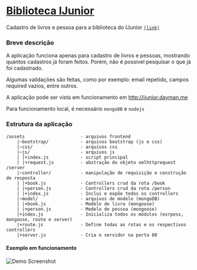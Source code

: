 # [Biblioteca IJunior](http://ijunior.dayman.me)
Cadastro de livros e pessoa para a biblioteca do IJunior [`(link)`](http://ijunior.dayman.me)

### Breve descrição
A aplicação funciona apenas para cadastro de livros e pessoas, mostrando quantos cadastros já foram feitos. Porém, não é possível pesquisar o que já foi cadastrado.

Algumas validações são feitas, como por exemplo: email repetido, campos required vazios, entre outros.

A aplicação pode ser vista em funcionamento em http://ijunior.dayman.me

Para funcionamento local, é necessário `mongoDB` e `nodejs`



### Estrutura da aplicação
    
    /assets                     - arquivos frontend
        |~bootstrap/            - arquivos bootstrap (js e css)
        |~css/                  - arquivos css
        |~js/                   - arquivos js
        | |+index.js            - script principal
        | |+request.js          - abstração do objeto xmlhttprequest
    /server
        |~controller/           - manipulação de requisição e construção de resposta
        | |+book.js             - Controllers crud da rota /book
        | |+person.js           - Controllers crud da rota /person
        | |+index.js            - Inclui e expõe todos os controllers
        |~model/                - arquivos de modelo (mongoDB)
        | |+book.js             - Modelo de livro (mongoose)
        | |+person.js           - Modelo de pessoa (mongoose)
        |+index.js              - Inicializa todos os módulos (exrpess, mongoose, route e server)
        |+route.js              - Define todas as rotas e os respectivos controllers
        |+server.js             - Cria o servidor na porta 80



#### Exemplo em funcionamento
![Demo Screenshot](http://i.imgur.com/Fs9Idk2.png)

